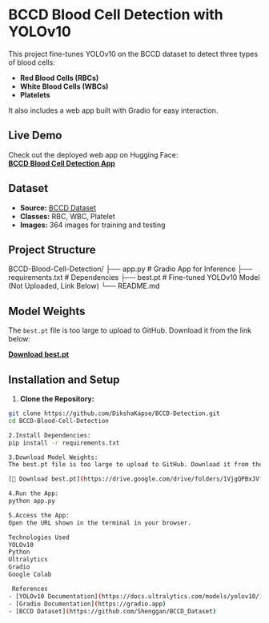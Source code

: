 # BCCD Blood Cell Detection with YOLOv10

This project fine-tunes YOLOv10 on the BCCD dataset to detect three types of blood cells:

- **Red Blood Cells (RBCs)**  
- **White Blood Cells (WBCs)**  
- **Platelets**  

It also includes a web app built with Gradio for easy interaction.  

## Live Demo  
Check out the deployed web app on Hugging Face:  
**[BCCD Blood Cell Detection App](https://huggingface.co/spaces/Diksha333/bccd-blood-cell-detection)**  



## Dataset  
- **Source:** [BCCD Dataset](https://github.com/Shenggan/BCCD_Dataset)  
- **Classes:** RBC, WBC, Platelet  
- **Images:** 364 images for training and testing  



## Project Structure  
BCCD-Blood-Cell-Detection/ ├── app.py # Gradio App for Inference ├── requirements.txt # Dependencies ├── best.pt # Fine-tuned YOLOv10 Model (Not Uploaded, Link Below) └── README.md



##  Model Weights  
The `best.pt` file is too large to upload to GitHub. Download it from the link below:  

[ **Download best.pt**](https://drive.google.com/drive/folders/1VjgQPBxJVfWxxYO975pTk0PvhHwjskCy?usp=drive_link)  



##  Installation and Setup  

1. **Clone the Repository:**  
```bash
git clone https://github.com/DikshaKapse/BCCD-Detection.git
cd BCCD-Blood-Cell-Detection

2.Install Dependencies:
pip install -r requirements.txt

3.Download Model Weights:
The best.pt file is too large to upload to GitHub. Download it from the link below:

[🔗 Download best.pt](https://drive.google.com/drive/folders/1VjgQPBxJVfWxxYO975pTk0PvhHwjskCy?usp=drive_link)

4.Run the App:
python app.py

5.Access the App:
Open the URL shown in the terminal in your browser.

Technologies Used
YOLOv10
Python
Ultralytics
Gradio
Google Colab

 References  
- [YOLOv10 Documentation](https://docs.ultralytics.com/models/yolov10/)  
- [Gradio Documentation](https://gradio.app)  
- [BCCD Dataset](https://github.com/Shenggan/BCCD_Dataset) 
